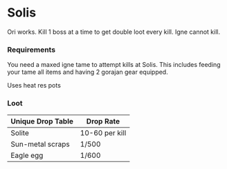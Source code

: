 # Solis

Ori works. Kill 1 boss at a time to get double loot every kill. Igne cannot kill.

### Requirements

You need a maxed igne tame to attempt kills at Solis. This includes feeding your tame all items and having 2 gorajan gear equipped.&#x20;

Uses heat res pots

### Loot

| **Unique Drop Table** | **Drop Rate**  |
| --------------------- | -------------- |
| Solite                | 10-60 per kill |
| Sun-metal scraps      | 1/500          |
| Eagle egg             | 1/600          |
